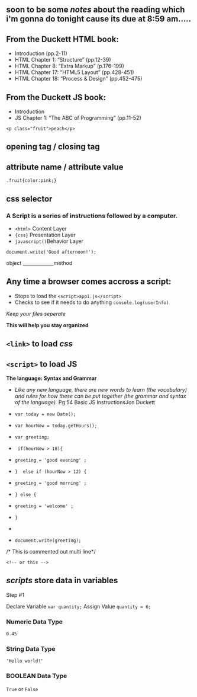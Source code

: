 ## soon to be some *notes* about the reading which i'm gonna do tonight cause its due at 8:59 am.....

## From the Duckett HTML book:

   - Introduction (pp.2-11)
   - HTML Chapter 1: “Structure” (pp.12-39)
   - HTML Chapter 8: “Extra Markup” (p.176-199)
   - HTML Chapter 17: “HTML5 Layout” (pp.428-451)
   - HTML Chapter 18: “Process & Design” (pp.452-475)

## From the Duckett JS book:

   - Introduction
   - JS Chapter 1: “The ABC of Programming” (pp.11-52)


`<p class="fruit">peach</p>`

## opening tag / closing tag

## attribute name / attribute value





`.fruit{color:pink;}` 
 ## css selector

### A Script is a series of instructions followed by a computer.

- `<html>` Content Layer   
- `{css}` Presentation Layer 
- `javascript()`Behavior Layer

`document.write('Good afternoon!');`

object _____________method

## Any time a browser comes accross a script:
- Stops to load the `<script>app1.js</script>`
- Checks to see if it needs to do anything `console.log(userInfo)`


*Keep your files seperate*

**This will help you stay organized**

## `<link>` to load *css*
## `<script>` to load **JS**

**The language: Syntax and Grammar**
- *Like any new language, there are new words to learn (the vocabulary) and rules for how these can be put together (the grammar and syntax of the language).* Pg 54 Basic JS InstructionsJon Duckett


- `var today = new Date();`
- `var hourNow = today.getHours();`
- `var greeting;`

- ` if(hourNow > 18){`
-  `greeting = 'good evening' ;`
- `}  else if (hourNow > 12) {`
-   `greeting = 'good morning' ;`
- `} else {`
-  `greeting = 'welcome' ;`
- `}`
- 
- `document.write(greeting);`

/* This is commented out multi line*/

`<!-- or this -->`

## *scripts* store data in **variables**

Step #1

Declare Variable
`var quantity;`
Assign Value
`quantity = 6;`


### Numeric Data Type
`0.45`
### String Data Type
`'Hello world!'`
### BOOLEAN Data Type
`True` or `False`


